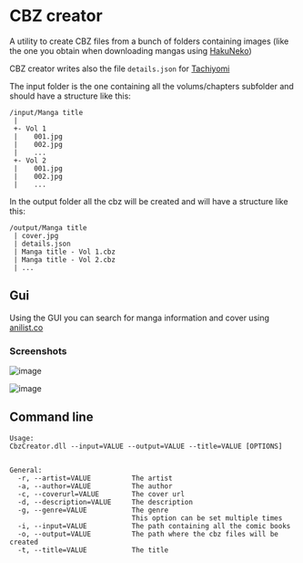 # CBZ creator

A utility to create CBZ files from a bunch of folders containing images (like the one you obtain when downloading mangas using [HakuNeko](https://hakuneko.download/))

CBZ creator writes also the file `details.json` for [Tachiyomi](https://tachiyomi.org/)

The input folder is the one containing all the volums/chapters subfolder and should have a structure like this:
```
/input/Manga title
 |
 +- Vol 1
 |    001.jpg
 |    002.jpg
 |    ...
 +- Vol 2
 |    001.jpg
 |    002.jpg
 |    ...
```

In the output folder all the cbz will be created and will have a structure like this:
```
/output/Manga title
 | cover.jpg
 | details.json
 | Manga title - Vol 1.cbz
 | Manga title - Vol 2.cbz
 | ...
```

## Gui
Using the GUI you can search for manga information and cover using [anilist.co](https://anilist.co/)

### Screenshots
![image](https://user-images.githubusercontent.com/289552/235618354-0720f82d-1389-4b30-8261-5fda1a178045.png)


![image](https://user-images.githubusercontent.com/289552/235618406-42547049-9f45-4591-a015-855beb4bc37c.png)

## Command line
```
Usage:
CbzCreator.dll --input=VALUE --output=VALUE --title=VALUE [OPTIONS]


General:
  -r, --artist=VALUE          The artist
  -a, --author=VALUE          The author
  -c, --coverurl=VALUE        The cover url
  -d, --description=VALUE     The description
  -g, --genre=VALUE           The genre
                              This option can be set multiple times
  -i, --input=VALUE           The path containing all the comic books
  -o, --output=VALUE          The path where the cbz files will be created
  -t, --title=VALUE           The title

```


